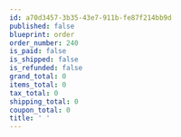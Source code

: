 ```yaml
---
id: a70d3457-3b35-43e7-911b-fe87f214bb9d
published: false
blueprint: order
order_number: 240
is_paid: false
is_shipped: false
is_refunded: false
grand_total: 0
items_total: 0
tax_total: 0
shipping_total: 0
coupon_total: 0
title: ' '
---
```

